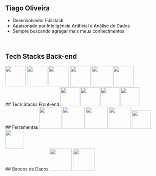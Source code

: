 ## Tiago Oliveira 

- Desenvolvedor Fullstack
- Apaixonado por Inteligência Artificial e Análise de Dados
- Sempre buscando agregar mais meus conhecimentos

<br/>

## Tech Stacks Back-end
  
<div style="display: inline">
<img width="65" height="65" src="https://cdn.jsdelivr.net/gh/devicons/devicon@latest/icons/python/python-original.svg" />
<img widht="65" height="65" src="https://cdn.jsdelivr.net/gh/devicons/devicon@latest/icons/fastapi/fastapi-original.svg" />
<img widht="65" height="65" src="https://cdn.jsdelivr.net/gh/devicons/devicon@latest/icons/flask/flask-original.svg" />
<img widht="65" height="65" src="https://cdn.jsdelivr.net/gh/devicons/devicon@latest/icons/scikitlearn/scikitlearn-original.svg" />
<img widht="65" height="65" src="https://cdn.jsdelivr.net/gh/devicons/devicon@latest/icons/c/c-original.svg" />
<img widht="65" height="65" src="https://cdn.jsdelivr.net/gh/devicons/devicon@latest/icons/java/java-original-wordmark.svg" />

</div>
<br/>
## Tech Stacks Front-end

<div style="display: inline">
<img widht="60" height="60" src="https://cdn.jsdelivr.net/gh/devicons/devicon@latest/icons/html5/html5-original.svg" />
<img widht="60" height="60" src="https://cdn.jsdelivr.net/gh/devicons/devicon@latest/icons/css3/css3-original.svg" />
<img widht="60" height="60" src="https://cdn.jsdelivr.net/gh/devicons/devicon@latest/icons/javascript/javascript-original.svg" />
<img widht="60" height="60" src="https://cdn.jsdelivr.net/gh/devicons/devicon@latest/icons/react/react-original-wordmark.svg" />
</div>
<br/>
## Ferramentas

<div style="display: inline">
<img widht="70" height="70" src="https://cdn.jsdelivr.net/gh/devicons/devicon@latest/icons/docker/docker-original-wordmark.svg" />
<img widht="70" height="70" src="https://cdn.jsdelivr.net/gh/devicons/devicon@latest/icons/kubernetes/kubernetes-original-wordmark.svg" />
<img widht="70" height="70" src="https://cdn.jsdelivr.net/gh/devicons/devicon@latest/icons/postman/postman-original.svg" />
<img widht="70" height="70" src="https://cdn.jsdelivr.net/gh/devicons/devicon@latest/icons/linux/linux-original.svg" />
<img widht="60" height="60" src="https://cdn.jsdelivr.net/gh/devicons/devicon@latest/icons/git/git-original.svg" />
<img widht="60" height="60" src="https://cdn.jsdelivr.net/gh/devicons/devicon@latest/icons/githubactions/githubactions-plain.svg" />
</div>
<br/>
## Bancos de Dados

<div style="display: inline">
<img widht="70" height="70" src="https://cdn.jsdelivr.net/gh/devicons/devicon@latest/icons/postgresql/postgresql-original-wordmark.svg" />
<img widht="70" height="70" src="https://cdn.jsdelivr.net/gh/devicons/devicon@latest/icons/mysql/mysql-original-wordmark.svg" />

</div>
<br/>
  
          
  

          
 
          
          






















